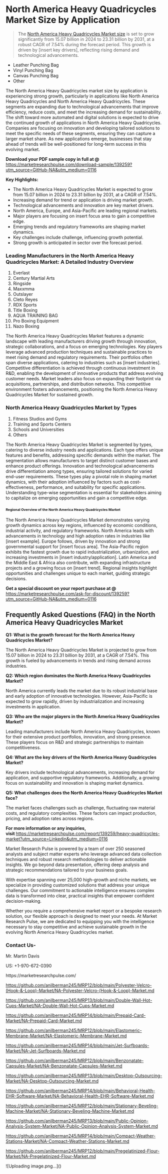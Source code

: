 <h1>North America Heavy Quadricycles Market&nbsp;Size by Application</h1><blockquote><p>The <a href="https://marketresearchpulse.com/download-sample/139259?utm_source=GitHub-NA&amp;utm_medium=0116">North America Heavy Quadricycles Market size</a> is set to grow significantly from 15.07 billion in 2024 to 23.31 billion by 2031, at a robust CAGR of 7.54% during the forecast period. This growth is driven by [insert key drivers], reflecting rising demand and technological advancements.</p></blockquote><ul><li>Leather Punching Bag <li> Vinyl Punching Bag <li> Canvas Punching Bag <li> Other</li></ul><p>The North America Heavy Quadricycles market size by application is experiencing strong growth, particularly in applications like North America Heavy Quadricycles and North America Heavy Quadricycles. These segments are expanding due to technological advancements that improve efficiency, reduce costs, and meet the increasing demand for sustainability. The shift toward more automated and digital solutions is expected to drive the continued growth of applications in North America Heavy Quadricycles. Companies are focusing on innovation and developing tailored solutions to meet the specific needs of these segments, ensuring they can capture a larger market share. As new applications emerge, businesses that stay ahead of trends will be well-positioned for long-term success in this evolving market.</p><p><strong>Download your PDF sample copy in full at @ </strong><a href="https://marketresearchpulse.com/download-sample/139259?utm_source=GitHub-NA&amp;utm_medium=0116">https://marketresearchpulse.com/download-sample/139259?utm_source=GitHub-NA&amp;utm_medium=0116</a></p><p><strong>Key Highlights: </strong></p><ul><li>The North America Heavy Quadricycles Market is expected to grow from 15.07 billion in 2024 to 23.31 billion by 2031, at a CAGR of 7.54%.</li><li>Increasing demand for trend or application is driving market growth.</li><li>Technological advancements and innovation are key market drivers.</li><li>North America, Europe, and Asia-Pacific are leading regional markets.</li><li>Major players are focusing on insert focus area to gain a competitive edge.</li><li>Emerging trends and regulatory frameworks are shaping market dynamics.</li><li>Key challenges include challenge, influencing growth potential.</li><li>Strong growth is anticipated in sector over the forecast period.</li></ul><h3>Leading Manufacturers in the North America Heavy Quadricycles Market: A Detailed Industry Overview</h3><ol><li>Everlast</li><li>Century Martial Arts</li><li>Ringside</li><li>Maxxmma</li><li>Outslayer</li><li>Cleto Reyes</li><li>RDX Sports</li><li>Title Boxing</li><li>AQUA TRAINING BAG</li><li>Pro Boxing Equipment</li><li>Nazo Boxing</li></ol><div class="flex max-w-full flex-col flex-grow"><div class="min-h-8 text-message flex w-full flex-col items-end gap-2 whitespace-normal break-words [.text-message+&amp;]:mt-5" dir="auto" data-message-author-role="assistant" data-message-id="fd8432e4-4910-450d-b182-61b7bfb0a01f" data-message-model-slug="gpt-4o"><div class="flex w-full flex-col gap-1 empty:hidden first:pt-[3px]"><div class="markdown prose w-full break-words dark:prose-invert light"><p>The North America Heavy Quadricycles Market features a dynamic landscape with leading manufacturers driving growth through innovation, strategic collaborations, and a focus on emerging technologies. Key players leverage advanced production techniques and sustainable practices to meet rising demand and regulatory requirements. Their portfolios often span diverse applications, catering to industries such as [insert industries]. Competitive differentiation is achieved through continuous investment in R&amp;D, enabling the development of innovative products that address evolving customer needs. Market leaders also focus on expanding their footprint via acquisitions, partnerships, and distribution networks. This competitive environment fosters advancements, positioning the North America Heavy Quadricycles Market for sustained growth.</p></div></div></div></div><h3>North America Heavy Quadricycles Market by Types</h3><ol><li>Fitness Studios and Gyms <li> Training and Sports Centers <li> Schools and Universities <li> Others</li></ol><div class="flex max-w-full flex-col flex-grow"><div class="min-h-8 text-message flex w-full flex-col items-end gap-2 whitespace-normal break-words [.text-message+&amp;]:mt-5" dir="auto" data-message-author-role="assistant" data-message-id="084470be-0bb7-4664-bddf-5156b4f41249" data-message-model-slug="gpt-4o-mini"><div class="flex w-full flex-col gap-1 empty:hidden first:pt-[3px]"><div class="markdown prose w-full break-words dark:prose-invert light"><p>The North America Heavy Quadricycles Market is segmented by types, catering to diverse industry needs and applications. Each type offers unique features and benefits, addressing specific demands within the market. The segmentation allows manufacturers to target distinct customer bases and enhance product offerings. Innovation and technological advancements drive differentiation among types, ensuring tailored solutions for varied end-user requirements. These types play a pivotal role in shaping market dynamics, with their adoption influenced by factors such as cost-effectiveness, performance, and suitability for specific applications. Understanding type-wise segmentation is essential for stakeholders aiming to capitalize on emerging opportunities and gain a competitive edge.</p></div></div></div></div><h3><span style="font-size: 11px;">Regional Overview of the North America Heavy Quadricycles Market</span></h3><div class="flex max-w-full flex-col flex-grow"><div class="min-h-8 text-message flex w-full flex-col items-end gap-2 whitespace-normal break-words [.text-message+&amp;]:mt-5" dir="auto" data-message-author-role="assistant" data-message-id="e9038762-ce64-4e30-91c9-9bd413514231" data-message-model-slug="gpt-4o-mini"><div class="flex w-full flex-col gap-1 empty:hidden first:pt-[3px]"><div class="markdown prose w-full break-words dark:prose-invert light"><p>The North America Heavy Quadricycles Market demonstrates varying growth dynamics across key regions, influenced by economic conditions, industrial activity, and regulatory frameworks. North America leads with advancements in technology and high adoption rates in industries like [insert example]. Europe follows, driven by innovation and strong governmental support for [insert focus area]. The Asia-Pacific region exhibits the fastest growth due to rapid industrialization, urbanization, and increasing investments in [insert industry/application]. Latin America and the Middle East &amp; Africa also contribute, with expanding infrastructure projects and a growing focus on [insert trend]. Regional insights highlight opportunities and challenges unique to each market, guiding strategic decisions.</p></div></div></div></div><p><strong>Get a special discount on your report purchase at @ </strong><a href="https://marketresearchpulse.com/ask-for-discount/139259?utm_source=GitHub-NA&amp;utm_medium=0116">https://marketresearchpulse.com/ask-for-discount/139259?utm_source=GitHub-NA&amp;utm_medium=0116</a></p><h2>Frequently Asked Questions (FAQ) in the North America Heavy Quadricycles Market</h2><p><strong>Q1: What is the growth forecast for the North America Heavy Quadricycles Market?</strong></p><p>The North America Heavy Quadricycles Market is projected to grow from 15.07 billion in 2024 to 23.31 billion by 2031, at a CAGR of 7.54%. This growth is fueled by advancements in trends and rising demand across industries.</p><p><strong>Q2: Which region dominates the North America Heavy Quadricycles Market?</strong></p><p>North America currently leads the market due to its robust industrial base and early adoption of innovative technologies. However, Asia-Pacific is expected to grow rapidly, driven by industrialization and increasing investments in application.</p><p><strong>Q3: Who are the major players in the North America Heavy Quadricycles Market?</strong></p><p>Leading manufacturers include North America Heavy Quadricycles, known for their extensive product portfolios, innovation, and strong presence. These players focus on R&amp;D and strategic partnerships to maintain competitiveness.</p><p><strong>Q4: What are the key drivers of the North America Heavy Quadricycles Market?</strong></p><p>Key drivers include technological advancements, increasing demand for application, and supportive regulatory frameworks. Additionally, a growing focus on sustainability and innovation is shaping market dynamics.</p><p><strong>Q5: What challenges does the North America Heavy Quadricycles Market face?</strong></p><p>The market faces challenges such as challenge, fluctuating raw material costs, and regulatory complexities. These factors can impact production, pricing, and adoption rates across regions.</p><p><strong>For more information or any inquiries, visit&nbsp;</strong><a href="https://marketresearchpulse.com/report/139259/heavy-quadricycles-market?utm_source=Linkedin&utm_medium=0116">https://marketresearchpulse.com/report/139259/heavy-quadricycles-market?utm_source=Linkedin&utm_medium=0116</a></p><p>Market Research Pulse is powered by a team of over 250 seasoned analysts and subject matter experts who leverage advanced data collection techniques and robust research methodologies to deliver actionable insights. We go beyond data presentation, offering deep analysis and strategic recommendations tailored to your business goals.</p><p>With expertise spanning over 25,000 high-growth and niche markets, we specialize in providing customized solutions that address your unique challenges. Our commitment to actionable intelligence ensures complex data is transformed into clear, practical insights that empower confident decision-making.</p><p>Whether you require a comprehensive market report or a bespoke research solution, our flexible approach is designed to meet your needs. At Market Research Pulse, we are dedicated to equipping you with the intelligence necessary to stay competitive and achieve sustainable growth in the evolving North America Heavy Quadricycles market.</p><h3><strong>Contact Us-</strong></h3><p>Mr. Martin Davis</p><p>US: +1-970-672-0390</p><p>https://marketresearchpulse.com/</p><p><a href="https://github.com/anilberman245/MRP12/blob/main/Polyester-Velcro-(Hook-&-Loop)-Market/NA-Polyester-Velcro-(Hook-&-Loop)-Market.md">https://github.com/anilberman245/MRP12/blob/main/Polyester-Velcro-(Hook-&-Loop)-Market/NA-Polyester-Velcro-(Hook-&-Loop)-Market.md</a></p><p><a href="https://github.com/anilberman245/MRP13/blob/main/Double-Wall-Hot-Cups-Market/NA-Double-Wall-Hot-Cups-Market.md">https://github.com/anilberman245/MRP13/blob/main/Double-Wall-Hot-Cups-Market/NA-Double-Wall-Hot-Cups-Market.md</a></p><p><a href="https://github.com/anilberman245/MRP14/blob/main/Prepaid-Card-Market/NA-Prepaid-Card-Market.md">https://github.com/anilberman245/MRP14/blob/main/Prepaid-Card-Market/NA-Prepaid-Card-Market.md</a></p><p><a href="https://github.com/anilberman245/MRP12/blob/main/Elastomeric-Membrane-Market/NA-Elastomeric-Membrane-Market.md">https://github.com/anilberman245/MRP12/blob/main/Elastomeric-Membrane-Market/NA-Elastomeric-Membrane-Market.md</a></p><p><a href="https://github.com/anilberman245/MRP14/blob/main/Jet-Surfboards-Market/NA-Jet-Surfboards-Market.md">https://github.com/anilberman245/MRP14/blob/main/Jet-Surfboards-Market/NA-Jet-Surfboards-Market.md</a></p><p><a href="https://github.com/anilberman245/MRP12/blob/main/Benzonatate-Capsules-Market/NA-Benzonatate-Capsules-Market.md">https://github.com/anilberman245/MRP12/blob/main/Benzonatate-Capsules-Market/NA-Benzonatate-Capsules-Market.md</a></p><p><a href="https://github.com/anilberman245/MRP13/blob/main/Desktop-Outsourcing-Market/NA-Desktop-Outsourcing-Market.md">https://github.com/anilberman245/MRP13/blob/main/Desktop-Outsourcing-Market/NA-Desktop-Outsourcing-Market.md</a></p><p><a href="https://github.com/anilberman245/MRP14/blob/main/Behavioral-Health-EHR-Software-Market/NA-Behavioral-Health-EHR-Software-Market.md">https://github.com/anilberman245/MRP14/blob/main/Behavioral-Health-EHR-Software-Market/NA-Behavioral-Health-EHR-Software-Market.md</a></p><p><a href="https://github.com/anilberman245/MRP12/blob/main/Stationary-Beveling-Machine-Market/NA-Stationary-Beveling-Machine-Market.md">https://github.com/anilberman245/MRP12/blob/main/Stationary-Beveling-Machine-Market/NA-Stationary-Beveling-Machine-Market.md</a></p><p><a href="https://github.com/anilberman245/MRP13/blob/main/Public-Opinion-Analysis-System-Market/NA-Public-Opinion-Analysis-System-Market.md">https://github.com/anilberman245/MRP13/blob/main/Public-Opinion-Analysis-System-Market/NA-Public-Opinion-Analysis-System-Market.md</a></p><p><a href="https://github.com/anilberman245/MRP14/blob/main/Compact-Weather-Stations-Market/NA-Compact-Weather-Stations-Market.md">https://github.com/anilberman245/MRP14/blob/main/Compact-Weather-Stations-Market/NA-Compact-Weather-Stations-Market.md</a></p><p><a href="https://github.com/anilberman245/MRP12/blob/main/Pregelatinized-Flour-Market/NA-Pregelatinized-Flour-Market.md">https://github.com/anilberman245/MRP12/blob/main/Pregelatinized-Flour-Market/NA-Pregelatinized-Flour-Market.md</a></p>
![Uploading image.png…]()
